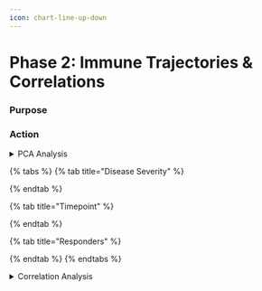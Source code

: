 ```yaml
---
icon: chart-line-up-down
---
```


# Phase 2: Immune Trajectories & Correlations

### Purpose



### Action

<details>

<summary>PCA Analysis</summary>



</details>

{% tabs %}
{% tab title="Disease Severity" %}

{% endtab %}

{% tab title="Timepoint" %}

{% endtab %}

{% tab title="Responders" %}

{% endtab %}
{% endtabs %}

<details>

<summary>Correlation Analysis</summary>



</details>
